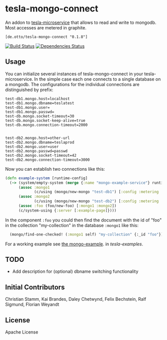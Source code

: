 # tesla-mongo-connect

An addon to [tesla-microservice](https://github.com/otto-de/tesla-microservice)
that allows to read and write to mongodb. Most accesses are metered in graphite.

`[de.otto/tesla-mongo-connect "0.1.8"]`

[![Build Status](https://travis-ci.org/otto-de/tesla-mongo-connect.svg)](https://travis-ci.org/otto-de/tesla-mongo-connect)
[![Dependencies Status](http://jarkeeper.com/otto-de/tesla-mongo-connect/status.svg)](http://jarkeeper.com/otto-de/tesla-mongo-connect)

## Usage

You can initialize several instances of tesla-mongo-connect in your tesla-microservice. In the simple case each one connects to a single database on a mongodb. The configurations for the individual connections are distinguished by prefix:


```
test-db1.mongo.host=localhost
test-db1.mongo.dbname=teslatest
test-db1.mongo.user=
test-db1.mongo.passwd=
test-db.mongo.socket-timeout=30
test-db.mongo.socket-keep-alive=true
test-db.mongo.connection-timeout=2000


test-db2.mongo.host=other-url
test-db2.mongo.dbname=teslaprod
test-db2.mongo.user=user
test-db2.mongo.passwd=passwd
test-db2.mongo.socket-timeout=42
test-db2.mongo.connection-timeout=3000
```

Now you can establish two connections like this:

```clojure
(defn example-system [runtime-config]
  (-> (system/empty-system (merge {:name "mongo-example-service"} runtime-config))
      (assoc :mongo1
             (c/using (mongo/new-mongo "test-db1") [:config :metering :app-status]))
      (assoc :mongo2
             (c/using (mongo/new-mongo "test-db2") [:config :metering :app-status]))
      (assoc :foo (foo/new-foo) [:mongo1 :mongo2])
      (c/system-using {:server [:example-page]})))
```

In the component ```:foo``` you could then find the document with the id of "foo" in the collection "my-collection" in the database  ```:mongo1```  like this:

```clojure
  (mongo/find-one-checked! (:mongo1 self) "my-collection" {:_id "foo"})
```


For a working example see [the mongo-example](https://github.com/otto-de/tesla-examples/tree/master/mongo-example). in _tesla-examples_.

## TODO
* Add description for (optional) dbname switching functionality


## Initial Contributors

Christian Stamm, Kai Brandes, Daley Chetwynd, Felix Bechstein, Ralf Sigmund, Florian Weyandt

## License

Apache License
